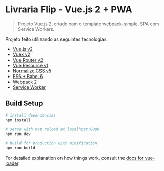 # Livraria Flip - Vue.js 2 + PWA

> Projeto Vue.js 2, criado com o template webpack-simple. SPA com Service Workers.

Projeto feito utilizando as seguintes tecnologias:

 * [Vue.js v2](https://vuejs.org/)
 * [Vuex v2](https://vuex.vuejs.org/en/)
 * [Vue Router v2](https://router.vuejs.org/en/)
 * [Vue Resource v1](https://github.com/pagekit/vue-resource)
 * [Normalize CSS v5](https://necolas.github.io/normalize.css/)
 * [ES6 + Babel 6](https://babeljs.io/)
 * [Webpack 2](https://webpack.js.org/)
 * [Service Worker](https://developer.mozilla.org/en-US/docs/Web/API/Service_Worker_API)

## Build Setup

``` bash
# install dependencies
npm install

# serve with hot reload at localhost:8080
npm run dev

# build for production with minification
npm run build
```

For detailed explanation on how things work, consult the [docs for vue-loader](http://vuejs.github.io/vue-loader).
